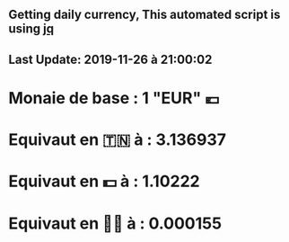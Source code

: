 ## Getting daily currency, This automated script is using [jq](https://stedolan.github.io/jq/)
## Last Update:  2019-11-26 à 21:00:02
 # Monaie de base : 1 "EUR" 💶 
 # Equivaut en 🇹🇳 à :  3.136937 
 # Equivaut en 💵 à : 1.10222
 # Equivaut en 🐱‍💻 à :  0.000155
